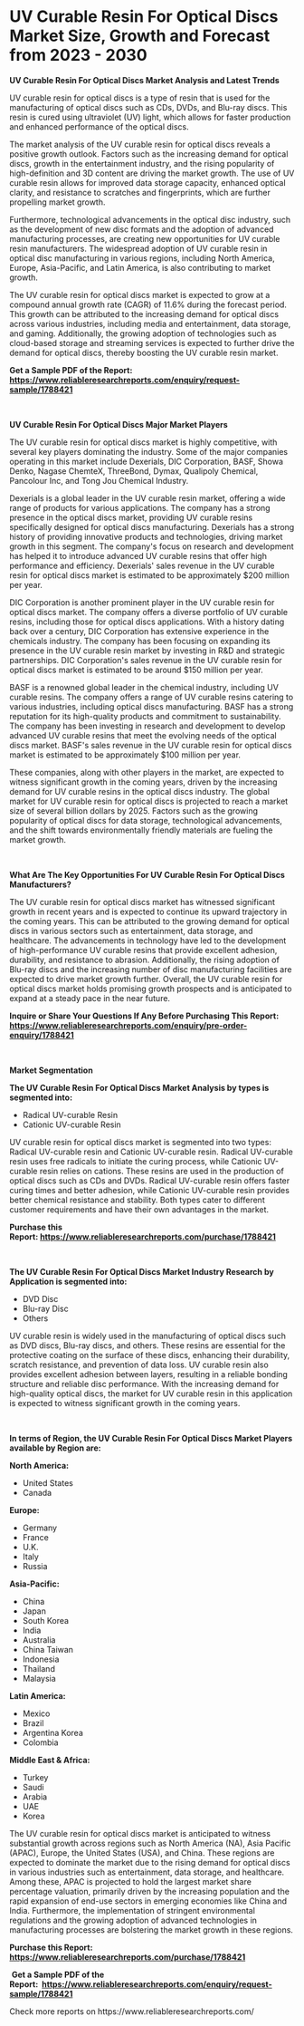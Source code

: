 <p><h1>UV Curable Resin For Optical Discs Market Size, Growth and Forecast from 2023 - 2030</h1></p><p><strong>UV Curable Resin For Optical Discs Market Analysis and Latest Trends</strong></p>
<p><p>UV curable resin for optical discs is a type of resin that is used for the manufacturing of optical discs such as CDs, DVDs, and Blu-ray discs. This resin is cured using ultraviolet (UV) light, which allows for faster production and enhanced performance of the optical discs.</p><p>The market analysis of the UV curable resin for optical discs reveals a positive growth outlook. Factors such as the increasing demand for optical discs, growth in the entertainment industry, and the rising popularity of high-definition and 3D content are driving the market growth. The use of UV curable resin allows for improved data storage capacity, enhanced optical clarity, and resistance to scratches and fingerprints, which are further propelling market growth.</p><p>Furthermore, technological advancements in the optical disc industry, such as the development of new disc formats and the adoption of advanced manufacturing processes, are creating new opportunities for UV curable resin manufacturers. The widespread adoption of UV curable resin in optical disc manufacturing in various regions, including North America, Europe, Asia-Pacific, and Latin America, is also contributing to market growth.</p><p>The UV curable resin for optical discs market is expected to grow at a compound annual growth rate (CAGR) of 11.6% during the forecast period. This growth can be attributed to the increasing demand for optical discs across various industries, including media and entertainment, data storage, and gaming. Additionally, the growing adoption of technologies such as cloud-based storage and streaming services is expected to further drive the demand for optical discs, thereby boosting the UV curable resin market.</p></p>
<p><strong>Get a Sample PDF of the Report:&nbsp; <a href="https://www.reliableresearchreports.com/enquiry/request-sample/1788421">https://www.reliableresearchreports.com/enquiry/request-sample/1788421</a></strong></p>
<p>&nbsp;</p>
<p><strong>UV Curable Resin For Optical Discs Major Market Players</strong></p>
<p><p>The UV curable resin for optical discs market is highly competitive, with several key players dominating the industry. Some of the major companies operating in this market include Dexerials, DIC Corporation, BASF, Showa Denko, Nagase ChemteX, ThreeBond, Dymax, Qualipoly Chemical, Pancolour Inc, and Tong Jou Chemical Industry.</p><p>Dexerials is a global leader in the UV curable resin market, offering a wide range of products for various applications. The company has a strong presence in the optical discs market, providing UV curable resins specifically designed for optical discs manufacturing. Dexerials has a strong history of providing innovative products and technologies, driving market growth in this segment. The company's focus on research and development has helped it to introduce advanced UV curable resins that offer high performance and efficiency. Dexerials' sales revenue in the UV curable resin for optical discs market is estimated to be approximately $200 million per year.</p><p>DIC Corporation is another prominent player in the UV curable resin for optical discs market. The company offers a diverse portfolio of UV curable resins, including those for optical discs applications. With a history dating back over a century, DIC Corporation has extensive experience in the chemicals industry. The company has been focusing on expanding its presence in the UV curable resin market by investing in R&D and strategic partnerships. DIC Corporation's sales revenue in the UV curable resin for optical discs market is estimated to be around $150 million per year.</p><p>BASF is a renowned global leader in the chemical industry, including UV curable resins. The company offers a range of UV curable resins catering to various industries, including optical discs manufacturing. BASF has a strong reputation for its high-quality products and commitment to sustainability. The company has been investing in research and development to develop advanced UV curable resins that meet the evolving needs of the optical discs market. BASF's sales revenue in the UV curable resin for optical discs market is estimated to be approximately $100 million per year.</p><p>These companies, along with other players in the market, are expected to witness significant growth in the coming years, driven by the increasing demand for UV curable resins in the optical discs industry. The global market for UV curable resin for optical discs is projected to reach a market size of several billion dollars by 2025. Factors such as the growing popularity of optical discs for data storage, technological advancements, and the shift towards environmentally friendly materials are fueling the market growth.</p></p>
<p>&nbsp;</p>
<p><strong>What Are The Key Opportunities For UV Curable Resin For Optical Discs Manufacturers?</strong></p>
<p><p>The UV curable resin for optical discs market has witnessed significant growth in recent years and is expected to continue its upward trajectory in the coming years. This can be attributed to the growing demand for optical discs in various sectors such as entertainment, data storage, and healthcare. The advancements in technology have led to the development of high-performance UV curable resins that provide excellent adhesion, durability, and resistance to abrasion. Additionally, the rising adoption of Blu-ray discs and the increasing number of disc manufacturing facilities are expected to drive market growth further. Overall, the UV curable resin for optical discs market holds promising growth prospects and is anticipated to expand at a steady pace in the near future.</p></p>
<p><strong>Inquire or Share Your Questions If Any Before Purchasing This Report: <a href="https://www.reliableresearchreports.com/enquiry/pre-order-enquiry/1788421">https://www.reliableresearchreports.com/enquiry/pre-order-enquiry/1788421</a></strong></p>
<p>&nbsp;</p>
<p><strong>Market Segmentation</strong></p>
<p><strong>The UV Curable Resin For Optical Discs Market Analysis by types is segmented into:</strong></p>
<p><ul><li>Radical UV-curable Resin</li><li>Cationic UV-curable Resin</li></ul></p>
<p><p>UV curable resin for optical discs market is segmented into two types: Radical UV-curable resin and Cationic UV-curable resin. Radical UV-curable resin uses free radicals to initiate the curing process, while Cationic UV-curable resin relies on cations. These resins are used in the production of optical discs such as CDs and DVDs. Radical UV-curable resin offers faster curing times and better adhesion, while Cationic UV-curable resin provides better chemical resistance and stability. Both types cater to different customer requirements and have their own advantages in the market.</p></p>
<p><strong>Purchase this Report:&nbsp;<a href="https://www.reliableresearchreports.com/purchase/1788421">https://www.reliableresearchreports.com/purchase/1788421</a></strong></p>
<p>&nbsp;</p>
<p><strong>The UV Curable Resin For Optical Discs Market Industry Research by Application is segmented into:</strong></p>
<p><ul><li>DVD Disc</li><li>Blu-ray Disc</li><li>Others</li></ul></p>
<p><p>UV curable resin is widely used in the manufacturing of optical discs such as DVD discs, Blu-ray discs, and others. These resins are essential for the protective coating on the surface of these discs, enhancing their durability, scratch resistance, and prevention of data loss. UV curable resin also provides excellent adhesion between layers, resulting in a reliable bonding structure and reliable disc performance. With the increasing demand for high-quality optical discs, the market for UV curable resin in this application is expected to witness significant growth in the coming years.</p></p>
<p>&nbsp;</p>
<p><strong>In terms of Region, the UV Curable Resin For Optical Discs Market Players available by Region are:</strong></p>
<p>
    <p> <strong> North America: </strong>
        <ul>
            <li>United States</li>
            <li>Canada</li>
        </ul>
        </p> 
    <p> <strong> Europe: </strong>
        <ul>
            <li>Germany</li>
            <li>France</li>
            <li>U.K.</li>
            <li>Italy</li>
            <li>Russia</li>
        </ul>
        </p> 
    <p> <strong> Asia-Pacific: </strong>
        <ul>
            <li>China</li>
            <li>Japan</li>
            <li>South Korea</li>
            <li>India</li>
            <li>Australia</li>
            <li>China Taiwan</li>
            <li>Indonesia</li>
            <li>Thailand</li>
            <li>Malaysia</li>
        </ul>
        </p> 
    <p> <strong> Latin America: </strong>
        <ul>
            <li>Mexico</li>
            <li>Brazil</li>
            <li>Argentina Korea</li>
            <li>Colombia</li>
        </ul>
        </p> 
    <p> <strong> Middle East & Africa: </strong>
        <ul>
            <li>Turkey</li>
            <li>Saudi</li>
            <li>Arabia</li>
            <li>UAE</li>
            <li>Korea</li>
        </ul>
    </p>
    </p>
<p><p>The UV curable resin for optical discs market is anticipated to witness substantial growth across regions such as North America (NA), Asia Pacific (APAC), Europe, the United States (USA), and China. These regions are expected to dominate the market due to the rising demand for optical discs in various industries such as entertainment, data storage, and healthcare. Among these, APAC is projected to hold the largest market share percentage valuation, primarily driven by the increasing population and the rapid expansion of end-use sectors in emerging economies like China and India. Furthermore, the implementation of stringent environmental regulations and the growing adoption of advanced technologies in manufacturing processes are bolstering the market growth in these regions.</p></p>
<p><strong>Purchase this Report: <a href="https://www.reliableresearchreports.com/purchase/1788421">https://www.reliableresearchreports.com/purchase/1788421</a></strong></p>
<p>&nbsp;<strong>Get a Sample PDF of the Report:&nbsp;&nbsp;<a href="https://www.reliableresearchreports.com/enquiry/request-sample/1788421">https://www.reliableresearchreports.com/enquiry/request-sample/1788421</a></strong></p>
<p><strong></strong></p>
<p>Check more reports on https://www.reliableresearchreports.com/</p>